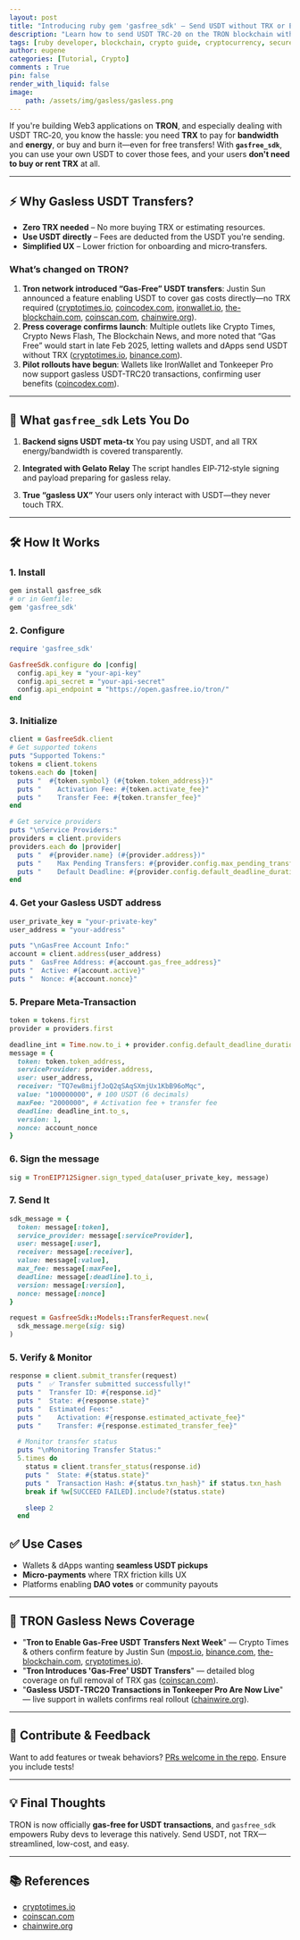 ```yaml
---
layout: post
title: "Introducing ruby gem 'gasfree_sdk' – Send USDT without TRX or Energy on TRON"
description: "Learn how to send USDT TRC-20 on the TRON blockchain without needing TRX or energy using the Ruby gem gasfree_sdk. Discover how to build gasless transactions and simplify your Web3 dApp UX."
tags: [ruby developer, blockchain, crypto guide, cryptocurrency, secure crypto, crypto tips, crypto wallet, tech, tech blog, software development, development, programming, productivity, innovation, tron, usdt, trc20, gasless transactions, meta-transactions, crypto development, web3 ux, tron development, usdt trc20, ruby gem, smart contract tools, blockchain backend]
author: eugene
categories: [Tutorial, Crypto]
comments : True
pin: false
render_with_liquid: false
image:
    path: /assets/img/gasless/gasless.png
---
```


If you're building Web3 applications on **TRON**, and especially dealing with USDT TRC‑20, you know the hassle: you need **TRX** to pay for **bandwidth** and **energy**, or buy and burn it—even for free transfers! With **`gasfree_sdk`**, you can use your own USDT to cover those fees, and your users **don't need to buy or rent TRX** at all.

---

## ⚡ Why Gasless USDT Transfers?

* **Zero TRX needed** – No more buying TRX or estimating resources.
* **Use USDT directly** – Fees are deducted from the USDT you're sending.
* **Simplified UX** – Lower friction for onboarding and micro‑transfers.

### What’s changed on TRON?

1. **Tron network introduced “Gas‑Free” USDT transfers**: Justin Sun announced a feature enabling USDT to cover gas costs directly—no TRX required ([cryptotimes.io][1], [coincodex.com][2], [ironwallet.io][3], [the-blockchain.com][4], [coinscan.com][5], [chainwire.org][8]).
2. **Press coverage confirms launch**: Multiple outlets like Crypto Times, Crypto News Flash, The Blockchain News, and more noted that “Gas Free” would start in late Feb 2025, letting wallets and dApps send USDT without TRX ([cryptotimes.io][1], [binance.com][7]).
3. **Pilot rollouts have begun**: Wallets like IronWallet and Tonkeeper Pro now support gasless USDT-TRC20 transactions, confirming user benefits ([coincodex.com][2]).

---

## 🚀 What `gasfree_sdk` Lets You Do

1. **Backend signs USDT meta-tx**
   You pay using USDT, and all TRX energy/bandwidth is covered transparently.

2. **Integrated with Gelato Relay**
   The script handles EIP‑712‑style signing and payload preparing for gasless relay.

3. **True “gasless UX”**
   Your users only interact with USDT—they never touch TRX.

---

## 🛠️ How It Works

### 1. Install

```bash
gem install gasfree_sdk
# or in Gemfile:
gem 'gasfree_sdk'
```

### 2. Configure

```ruby
require 'gasfree_sdk'

GasfreeSdk.configure do |config|
  config.api_key = "your-api-key"
  config.api_secret = "your-api-secret"
  config.api_endpoint = "https://open.gasfree.io/tron/"
end
```

### 3. Initialize

```ruby
client = GasfreeSdk.client
# Get supported tokens
puts "Supported Tokens:"
tokens = client.tokens
tokens.each do |token|
  puts "  #{token.symbol} (#{token.token_address})"
  puts "    Activation Fee: #{token.activate_fee}"
  puts "    Transfer Fee: #{token.transfer_fee}"
end

# Get service providers
puts "\nService Providers:"
providers = client.providers
providers.each do |provider|
  puts "  #{provider.name} (#{provider.address})"
  puts "    Max Pending Transfers: #{provider.config.max_pending_transfer}"
  puts "    Default Deadline: #{provider.config.default_deadline_duration}s"
end
```

### 4. Get your Gasless USDT address

```ruby
user_private_key = "your-private-key"
user_address = "your-address"

puts "\nGasFree Account Info:"
account = client.address(user_address)
puts "  GasFree Address: #{account.gas_free_address}"
puts "  Active: #{account.active}"
puts "  Nonce: #{account.nonce}"
```

### 5. Prepare Meta-Transaction

```ruby
token = tokens.first
provider = providers.first

deadline_int = Time.now.to_i + provider.config.default_deadline_duration
message = {
  token: token.token_address,
  serviceProvider: provider.address,
  user: user_address,
  receiver: "TQ7ew8mijfJoQ2qSAqSXmjUx1KbB96oMqc",
  value: "100000000", # 100 USDT (6 decimals)
  maxFee: "2000000", # Activation fee + transfer fee
  deadline: deadline_int.to_s,
  version: 1,
  nonce: account_nonce
}
```

### 6. Sign the message

```ruby
sig = TronEIP712Signer.sign_typed_data(user_private_key, message)
```

### 7. Send It

```ruby
sdk_message = {
  token: message[:token],
  service_provider: message[:serviceProvider],
  user: message[:user],
  receiver: message[:receiver],
  value: message[:value],
  max_fee: message[:maxFee],
  deadline: message[:deadline].to_i,
  version: message[:version],
  nonce: message[:nonce]
}

request = GasfreeSdk::Models::TransferRequest.new(
  sdk_message.merge(sig: sig)
)
```

### 5. Verify & Monitor

```ruby
response = client.submit_transfer(request)
  puts "  ✅ Transfer submitted successfully!"
  puts "  Transfer ID: #{response.id}"
  puts "  State: #{response.state}"
  puts "  Estimated Fees:"
  puts "    Activation: #{response.estimated_activate_fee}"
  puts "    Transfer: #{response.estimated_transfer_fee}"

  # Monitor transfer status
  puts "\nMonitoring Transfer Status:"
  5.times do
    status = client.transfer_status(response.id)
    puts "  State: #{status.state}"
    puts "  Transaction Hash: #{status.txn_hash}" if status.txn_hash
    break if %w[SUCCEED FAILED].include?(status.state)

    sleep 2
  end
```

## ✅ Use Cases

* Wallets & dApps wanting **seamless USDT pickups**
* **Micro‑payments** where TRX friction kills UX
* Platforms enabling **DAO votes** or community payouts

---

## 📢 TRON Gasless News Coverage

* "**Tron to Enable Gas-Free USDT Transfers Next Week**" — Crypto Times & others confirm feature by Justin Sun ([mpost.io][6], [binance.com][7], [the-blockchain.com][4], [cryptotimes.io][1]).
* "**Tron Introduces 'Gas-Free' USDT Transfers**" — detailed blog coverage on full removal of TRX gas ([coinscan.com][5]).
* "**Gasless USDT‑TRC20 Transactions in Tonkeeper Pro Are Now Live**" — live support in wallets confirms real rollout ([chainwire.org][8]).

---

## 📝 Contribute & Feedback

Want to add features or tweak behaviors? [PRs welcome in the repo](https://github.com/madmatvey/gasfree_sdk). Ensure you include tests!

---

## 💡 Final Thoughts

TRON is now officially **gas-free for USDT transactions**, and `gasfree_sdk` empowers Ruby devs to leverage this natively. Send USDT, not TRX—streamlined, low-cost, and easy.

---

## 📚 References

* [cryptotimes.io](https://www.cryptotimes.io/2025/02/26/tron-to-enable-gas-free-usdt-transfers-next-week/?utm_source=madmatvey.github.io)
* [coinscan.com](https://www.coinscan.com/blog/tron-introduces-gas-free-usdt-transfers-eliminating-trx-gas-costs?utm_source=madmatvey.github.io)
* [chainwire.org](https://chainwire.org/2025/03/14/gasless-usdt-trc20-transactions-in-tonkeeper-pro-are-now-live/?utm_source=madmatvey.github.io)

[1]: https://www.cryptotimes.io/2025/02/26/tron-to-enable-gas-free-usdt-transfers-next-week/?utm_source=madmatvey.github.io "Tron to Enable Gas-Free USDT Transfers Next Week"
[2]: https://coincodex.com/article/64700/tonkeeper-gasless-usdt-trc20-transactions/?utm_source=madmatvey.github.io "Tonkeeper Pro Enables Gasless USDT-TRC20 Transactions for Seamless ..."
[3]: https://ironwallet.io/news/tron-eliminates-fees-for-usdt-transfers/?utm_source=madmatvey.github.io "Tron Eliminates Fees for USDT Transfers - ironwallet.io"
[4]: https://www.the-blockchain.com/2025/02/25/tron-aims-to-restore-low-cost-usdt-transfers/?utm_source=madmatvey.github.io "Tron Launches Gas-Free USDT Transfers Amid Rising Fees"
[5]: https://www.coinscan.com/blog/tron-introduces-gas-free-usdt-transfers-eliminating-trx-gas-costs?utm_source=madmatvey.github.io "Tron Introduces 'Gas-Free' USDT Transfers, Eliminating TRX Gas Costs"
[6]: https://mpost.io/gasless-usdt-trc-20-transactions-now-live-on-tonkeeper-pro/?utm_source=madmatvey.github.io "Gasless USDT-TRC-20 Transactions Now Live On Tonkeeper Pro"
[7]: https://www.binance.com/en/square/post/16158576819553?utm_source=madmatvey.github.io "TRON and El Dorado Test First Gasless Tether Transactions"
[8]: https://chainwire.org/2025/03/14/gasless-usdt-trc20-transactions-in-tonkeeper-pro-are-now-live/?utm_source=madmatvey.github.io "Gasless USDT-TRC20 Transactions in Tonkeeper Pro Are Now Live - Chainwire"
